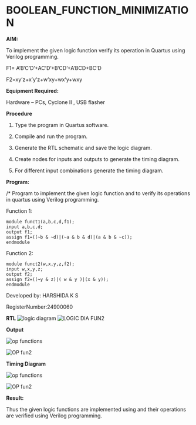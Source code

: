 # BOOLEAN_FUNCTION_MINIMIZATION

**AIM:**

To implement the given logic function verify its operation in Quartus using Verilog programming.

F1= A’B’C’D’+AC’D’+B’CD’+A’BCD+BC’D 

F2=xy’z+x’y’z+w’xy+wx’y+wxy

**Equipment Required:**

Hardware – PCs, Cyclone II , USB flasher

**Procedure**

1.	Type the program in Quartus software.

2.	Compile and run the program.

3.	Generate the RTL schematic and save the logic diagram.

4.	Create nodes for inputs and outputs to generate the timing diagram.

5.	For different input combinations generate the timing diagram.


**Program:**

/* Program to implement the given logic function and to verify its operations in quartus using Verilog programming. 

Function 1:

    module funct1(a,b,c,d,f1);
    input a,b,c,d;
    output f1;
    assign f1=((~b & ~d)|(~a & b & d)|(a & b & ~c));
    endmodule


Function 2:

    module funct2(w,x,y,z,f2);
    input w,x,y,z;
    output f2;
    assign f2=((~y & z)|( w & y )|(x & y));
    endmodule





Developed by: HARSHIDA K S

RegisterNumber:24900060

**RTL**
![logic diagram](https://github.com/user-attachments/assets/8104046c-7357-4dee-bc6a-f07cccf165e0)
![LOGIC DIA FUN2](https://github.com/user-attachments/assets/5e7a3067-dfaa-4dbc-9668-b4dee94c609f)

**Output**

![op functions](https://github.com/user-attachments/assets/3e9d24ab-ac12-48a3-8c2c-5811715dc07d)

![OP fun2](https://github.com/user-attachments/assets/5abf3f3d-c0f6-4aeb-8faa-33b288dd9080)



**Timing Diagram**

![op functions](https://github.com/user-attachments/assets/f4a38d31-33f8-4587-a889-1a9f17e40601)

![OP fun2](https://github.com/user-attachments/assets/98f03472-02cf-4f1b-b299-5fb44acaa15a)



**Result:**

Thus the given logic functions are implemented using and their operations are verified using Verilog programming.

